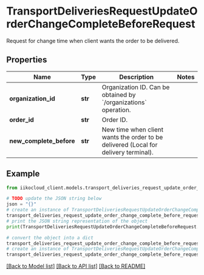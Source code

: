 # TransportDeliveriesRequestUpdateOrderChangeCompleteBeforeRequest

Request for change time when client wants the order to be delivered.

## Properties

Name | Type | Description | Notes
------------ | ------------- | ------------- | -------------
**organization_id** | **str** | Organization ID.                Can be obtained by &#x60;/organizations&#x60; operation. | 
**order_id** | **str** | Order ID. | 
**new_complete_before** | **str** | New time when client wants the order to be delivered (Local for delivery terminal). | 

## Example

```python
from iikocloud_client.models.transport_deliveries_request_update_order_change_complete_before_request import TransportDeliveriesRequestUpdateOrderChangeCompleteBeforeRequest

# TODO update the JSON string below
json = "{}"
# create an instance of TransportDeliveriesRequestUpdateOrderChangeCompleteBeforeRequest from a JSON string
transport_deliveries_request_update_order_change_complete_before_request_instance = TransportDeliveriesRequestUpdateOrderChangeCompleteBeforeRequest.from_json(json)
# print the JSON string representation of the object
print(TransportDeliveriesRequestUpdateOrderChangeCompleteBeforeRequest.to_json())

# convert the object into a dict
transport_deliveries_request_update_order_change_complete_before_request_dict = transport_deliveries_request_update_order_change_complete_before_request_instance.to_dict()
# create an instance of TransportDeliveriesRequestUpdateOrderChangeCompleteBeforeRequest from a dict
transport_deliveries_request_update_order_change_complete_before_request_from_dict = TransportDeliveriesRequestUpdateOrderChangeCompleteBeforeRequest.from_dict(transport_deliveries_request_update_order_change_complete_before_request_dict)
```
[[Back to Model list]](../README.md#documentation-for-models) [[Back to API list]](../README.md#documentation-for-api-endpoints) [[Back to README]](../README.md)


